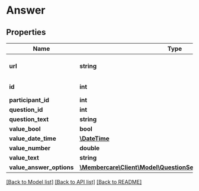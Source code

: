 # Answer

## Properties
Name | Type | Description | Notes
------------ | ------------- | ------------- | -------------
**url** | **string** | The link to the current resource | [optional] 
**id** | **int** | The ID of the answer | [optional] 
**participant_id** | **int** |  | [optional] 
**question_id** | **int** |  | [optional] 
**question_text** | **string** |  | [optional] 
**value_bool** | **bool** |  | [optional] 
**value_date_time** | [**\DateTime**](\DateTime.md) |  | [optional] 
**value_number** | **double** |  | [optional] 
**value_text** | **string** |  | [optional] 
**value_answer_options** | [**\Membercare\Client\Model\QuestionSelectOptionAnswerOption[]**](QuestionSelectOptionAnswerOption.md) |  | [optional] 

[[Back to Model list]](../../README.md#documentation-for-models) [[Back to API list]](../../README.md#documentation-for-api-endpoints) [[Back to README]](../../README.md)

